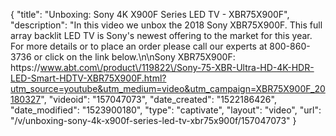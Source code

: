 {
    "title": "Unboxing: Sony 4K X900F Series LED TV - XBR75X900F",
    "description": "In this video we unbox the 2018 Sony XBR75X900F.  This full array backlit LED TV is Sony's newest offering to the market for this year.  For more details or to place an order please call our experts at 800-860-3736 or click on the link below.\n\nSony XBR75X900F: https:\/\/www.abt.com\/product\/119822\/Sony-75-XBR-Ultra-HD-4K-HDR-LED-Smart-HDTV-XBR75X900F.html?utm_source=youtube&utm_medium=video&utm_campaign=XBR75X900F_20180327",
    "videoid": "157047073",
    "date_created": "1522186426",
    "date_modified": "1523900180",
    "type": "captivate",
    "layout": "video",
    "url": "\/v\/unboxing-sony-4k-x900f-series-led-tv-xbr75x900f\/157047073"
}